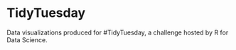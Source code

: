 # TidyTuesday
 Data visualizations produced for #TidyTuesday, a challenge hosted by R for Data Science. 
